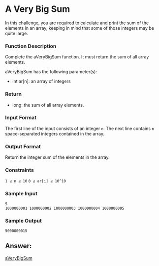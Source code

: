 # A Very Big Sum
In this challenge, you are required to calculate and print the sum of the elements in an array, keeping in mind that some of those integers may be quite large.

### Function Description
Complete the aVeryBigSum function. It must return the sum of all array elements.

aVeryBigSum has the following parameter(s):
* int ar[n]: an array of integers

### Return
* long: the sum of all array elements.

### Input Format
The first line of the input consists of an integer `n`.
The next line contains `n` space-separated integers contained in the array.

### Output Format
Return the integer sum of the elements in the array.

### Constraints
`1 ≤ n ≤ 10`
`0 ≤ ar[i] ≤ 10^10`

### Sample Input
    5
    1000000001 1000000002 1000000003 1000000004 1000000005

### Sample Output
    5000000015

## Answer:

[aVeryBigSum](https://github.com/AbhilashTUofficial/Problem-Solving/blob/master/AVeryBigSum/ANSWER/aVeryBigSum.py)